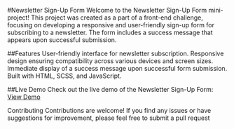 #Newsletter Sign-Up Form
Welcome to the Newsletter Sign-Up Form mini-project! This project was created as a part of a front-end challenge, focusing on developing a responsive and user-friendly sign-up form for subscribing to a newsletter. The form includes a success message that appears upon successful submission.

##Features
User-friendly interface for newsletter subscription.
Responsive design ensuring compatibility across various devices and screen sizes.
Immediate display of a success message upon successful form submission.
Built with HTML, SCSS, and JavaScript.

##Live Demo
Check out the live demo of the Newsletter Sign-Up Form: [View Demo](https://balogunkrixus.github.io/Newsletter-sign-up-form/)

Contributing
Contributions are welcome! If you find any issues or have suggestions for improvement, please feel free to submit a pull request
